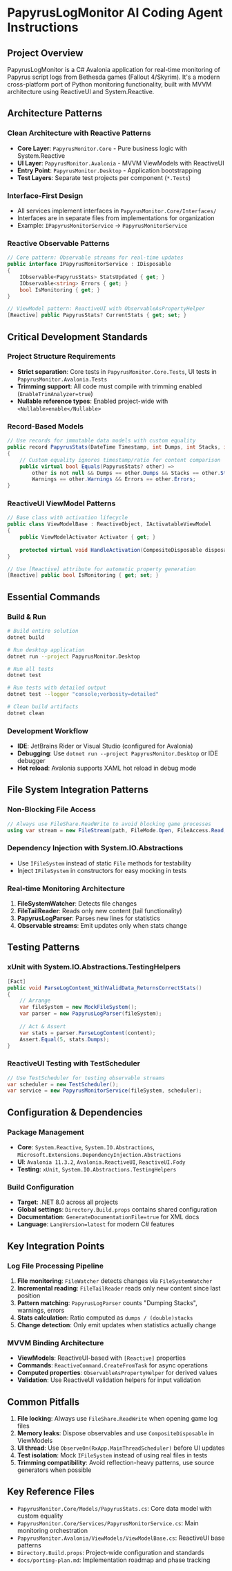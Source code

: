 # PapyrusLogMonitor AI Coding Agent Instructions

## Project Overview

PapyrusLogMonitor is a C# Avalonia application for real-time monitoring of Papyrus script logs from Bethesda games (Fallout 4/Skyrim). It's a modern cross-platform port of Python monitoring functionality, built with MVVM architecture using ReactiveUI and System.Reactive.

## Architecture Patterns

### Clean Architecture with Reactive Patterns
- **Core Layer**: `PapyrusMonitor.Core` - Pure business logic with System.Reactive
- **UI Layer**: `PapyrusMonitor.Avalonia` - MVVM ViewModels with ReactiveUI
- **Entry Point**: `PapyrusMonitor.Desktop` - Application bootstrapping
- **Test Layers**: Separate test projects per component (`*.Tests`)

### Interface-First Design
- All services implement interfaces in `PapyrusMonitor.Core/Interfaces/`
- Interfaces are in separate files from implementations for organization
- Example: `IPapyrusMonitorService` → `PapyrusMonitorService`

### Reactive Observable Patterns
```csharp
// Core pattern: Observable streams for real-time updates
public interface IPapyrusMonitorService : IDisposable
{
    IObservable<PapyrusStats> StatsUpdated { get; }
    IObservable<string> Errors { get; }
    bool IsMonitoring { get; }
}

// ViewModel pattern: ReactiveUI with ObservableAsPropertyHelper
[Reactive] public PapyrusStats? CurrentStats { get; set; }
```

## Critical Development Standards

### Project Structure Requirements
- **Strict separation**: Core tests in `PapyrusMonitor.Core.Tests`, UI tests in `PapyrusMonitor.Avalonia.Tests`
- **Trimming support**: All code must compile with trimming enabled (`EnableTrimAnalyzer=true`)
- **Nullable reference types**: Enabled project-wide with `<Nullable>enable</Nullable>`

### Record-Based Models
```csharp
// Use records for immutable data models with custom equality
public record PapyrusStats(DateTime Timestamp, int Dumps, int Stacks, int Warnings, int Errors, double Ratio)
{
    // Custom equality ignores timestamp/ratio for content comparison
    public virtual bool Equals(PapyrusStats? other) =>
        other is not null && Dumps == other.Dumps && Stacks == other.Stacks && 
        Warnings == other.Warnings && Errors == other.Errors;
}
```

### ReactiveUI ViewModel Patterns
```csharp
// Base class with activation lifecycle
public class ViewModelBase : ReactiveObject, IActivatableViewModel
{
    public ViewModelActivator Activator { get; }
    
    protected virtual void HandleActivation(CompositeDisposable disposables) { }
}

// Use [Reactive] attribute for automatic property generation
[Reactive] public bool IsMonitoring { get; set; }
```

## Essential Commands

### Build & Run
```bash
# Build entire solution
dotnet build

# Run desktop application
dotnet run --project PapyrusMonitor.Desktop

# Run all tests
dotnet test

# Run tests with detailed output
dotnet test --logger "console;verbosity=detailed"

# Clean build artifacts
dotnet clean
```

### Development Workflow
- **IDE**: JetBrains Rider or Visual Studio (configured for Avalonia)
- **Debugging**: Use `dotnet run --project PapyrusMonitor.Desktop` or IDE debugger
- **Hot reload**: Avalonia supports XAML hot reload in debug mode

## File System Integration Patterns

### Non-Blocking File Access
```csharp
// Always use FileShare.ReadWrite to avoid blocking game processes
using var stream = new FileStream(path, FileMode.Open, FileAccess.Read, FileShare.ReadWrite);
```

### Dependency Injection with System.IO.Abstractions
- Use `IFileSystem` instead of static `File` methods for testability
- Inject `IFileSystem` in constructors for easy mocking in tests

### Real-time Monitoring Architecture
1. **FileSystemWatcher**: Detects file changes
2. **FileTailReader**: Reads only new content (tail functionality)
3. **PapyrusLogParser**: Parses new lines for statistics
4. **Observable streams**: Emit updates only when stats change

## Testing Patterns

### xUnit with System.IO.Abstractions.TestingHelpers
```csharp
[Fact]
public void ParseLogContent_WithValidData_ReturnsCorrectStats()
{
    // Arrange
    var fileSystem = new MockFileSystem();
    var parser = new PapyrusLogParser(fileSystem);
    
    // Act & Assert
    var stats = parser.ParseLogContent(content);
    Assert.Equal(5, stats.Dumps);
}
```

### ReactiveUI Testing with TestScheduler
```csharp
// Use TestScheduler for testing observable streams
var scheduler = new TestScheduler();
var service = new PapyrusMonitorService(fileSystem, scheduler);
```

## Configuration & Dependencies

### Package Management
- **Core**: `System.Reactive`, `System.IO.Abstractions`, `Microsoft.Extensions.DependencyInjection.Abstractions`
- **UI**: `Avalonia 11.3.2`, `Avalonia.ReactiveUI`, `ReactiveUI.Fody`
- **Testing**: `xUnit`, `System.IO.Abstractions.TestingHelpers`

### Build Configuration
- **Target**: .NET 8.0 across all projects
- **Global settings**: `Directory.Build.props` contains shared configuration
- **Documentation**: `GenerateDocumentationFile=true` for XML docs
- **Language**: `LangVersion=latest` for modern C# features

## Key Integration Points

### Log File Processing Pipeline
1. **File monitoring**: `FileWatcher` detects changes via `FileSystemWatcher`
2. **Incremental reading**: `FileTailReader` reads only new content since last position
3. **Pattern matching**: `PapyrusLogParser` counts "Dumping Stacks", warnings, errors
4. **Stats calculation**: Ratio computed as `dumps / (double)stacks`
5. **Change detection**: Only emit updates when statistics actually change

### MVVM Binding Architecture
- **ViewModels**: ReactiveUI-based with `[Reactive]` properties
- **Commands**: `ReactiveCommand.CreateFromTask` for async operations
- **Computed properties**: `ObservableAsPropertyHelper` for derived values
- **Validation**: Use ReactiveUI validation helpers for input validation

## Common Pitfalls

1. **File locking**: Always use `FileShare.ReadWrite` when opening game log files
2. **Memory leaks**: Dispose observables and use `CompositeDisposable` in ViewModels
3. **UI thread**: Use `ObserveOn(RxApp.MainThreadScheduler)` before UI updates
4. **Test isolation**: Mock `IFileSystem` instead of using real files in tests
5. **Trimming compatibility**: Avoid reflection-heavy patterns, use source generators when possible

## Key Reference Files

- `PapyrusMonitor.Core/Models/PapyrusStats.cs`: Core data model with custom equality
- `PapyrusMonitor.Core/Services/PapyrusMonitorService.cs`: Main monitoring orchestration
- `PapyrusMonitor.Avalonia/ViewModels/ViewModelBase.cs`: ReactiveUI base patterns
- `Directory.Build.props`: Project-wide configuration and standards
- `docs/porting-plan.md`: Implementation roadmap and phase tracking
